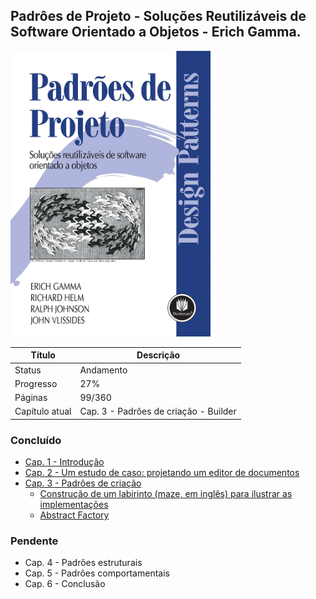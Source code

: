 ## Padrôes de Projeto - Soluções Reutilizáveis de Software Orientado a Objetos - Erich Gamma.

<img src="/readme/padroes-de-projetos.jpg" alt="Padrôes de Projeto - Soluções Reutilizáveis de Software Orientado a Objetos - Erich Gamma" title="Padrôes de Projeto - Soluções Reutilizáveis de Software Orientado a Objetos - Erich Gamma" width="320">

| Título         | Descrição                             |
| -------------- | ------------------------------------- |
| Status         | Andamento                             |
| Progresso      | 27%                                   |
| Páginas        | 99/360                                |
| Capítulo atual | Cap. 3 - Padrôes de criação - Builder |

### Concluído

-  [Cap. 1 - Introdução](#)
-  [Cap. 2 - Um estudo de caso: projetando um editor de documentos](#)
-  [Cap. 3 - Padrôes de criação](https://github.com/mgomesdev/padroes-de-projeto-erich-gamma/tree/main/src/criacional)
   -  [Construção de um labirinto (maze, em inglês) para ilustrar as implementações](https://github.com/mgomesdev/padroes-de-projeto-erich-gamma/tree/main/src/criacional/maze-game)
   -  [Abstract Factory](https://github.com/mgomesdev/padroes-de-projeto-erich-gamma/tree/main/src/criacional/abstract-factory)

### Pendente

-  Cap. 4 - Padrôes estruturais
-  Cap. 5 - Padrôes comportamentais
-  Cap. 6 - Conclusão

